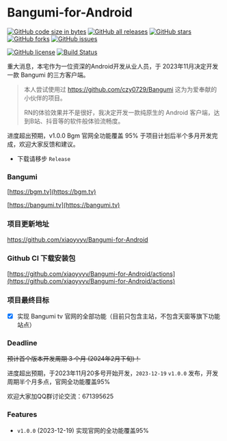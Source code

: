 # Bangumi-for-Android

[![GitHub code size in bytes](https://img.shields.io/github/languages/code-size/xiaoyvyv/Bangumi-for-Android)](https://github.com/xiaoyvyv/Bangumi-for-Android)
[![GitHub all releases](https://img.shields.io/github/downloads/xiaoyvyv/Bangumi-for-Android/total)](https://github.com/xiaoyvyv/Bangumi-for-Android)
[![GitHub stars](https://img.shields.io/github/stars/xiaoyvyv/Bangumi-for-Android.svg)](https://github.com/xiaoyvyv/Bangumi-for-Android)
[![GitHub forks](https://img.shields.io/github/forks/xiaoyvyv/Bangumi-for-Android.svg)](https://github.com/xiaoyvyv/Bangumi-for-Android/fork)
[![GitHub issues](https://img.shields.io/github/issues/xiaoyvyv/Bangumi-for-Android)](https://github.com/xiaoyvyv/Bangumi-for-Android/issues)

[![GitHub license](https://img.shields.io/pypi/l/pywxdump)](https://github.com/xiaoyvyv/Bangumi-for-Android/blob/master/LICENSE)
[![Build Status](https://github.com/xiaoyvyv/Bangumi-for-Android/workflows/Android%20CI/badge.svg)](https://github.com/xiaoyvyv/Bangumi-for-Android/actions)

重大消息，本宅作为一位资深的Android开发从业人员，于 2023年11月决定开发一款 Bangumi 的三方客户端。

> 本人尝试使用过 https://github.com/czy0729/Bangumi 这为为爱奉献的小伙伴的项目。
> 
> RN的体验效果并不是很好，我决定开发一款纯原生的 Android 客户端，达到B站、抖音等的软件般体验流畅度。

进度超出预期，v1.0.0 Bgm 官网全功能覆盖 95% 于项目计划后半个多月开发完成，欢迎大家反馈和建议。
- 下载请移步 `Release`

### Bangumi
[https://bgm.tv](https://bgm.tv)

[https://bangumi.tv](https://bangumi.tv)

### 项目更新地址
https://github.com/xiaoyvyv/Bangumi-for-Android

### Github CI 下载安装包
[https://github.com/xiaoyvyv/Bangumi-for-Android/actions](https://github.com/xiaoyvyv/Bangumi-for-Android/actions)

### 项目最终目标

- [x] 实现 Bangumi tv 官网的全部功能（目前只包含主站，不包含天窗等旗下功能站点）

### Deadline
~~预计首个版本开发周期 3 个月 (2024年2月下旬)！~~

进度超出预期，于2023年11月20多号开始开发，`2023-12-19` `v1.0.0` 发布，开发周期半个月多点，官网全功能覆盖95%

欢迎大家加QQ群讨论交流：671395625

### Features

- `v1.0.0` (2023-12-19)
  实现官网的全功能覆盖95%
